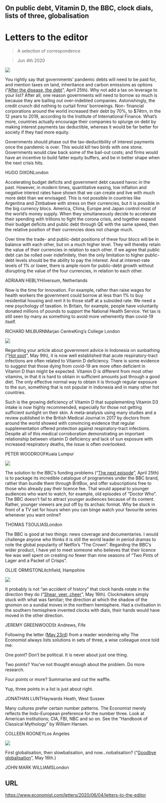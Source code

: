 ## On public debt, Vitamin D, the BBC, clock dials, lists of three, globalisation

# Letters to the editor

> A selection of correspondence

> Jun 4th 2020



![](./images/20200425_LDD001.jpg)

You rightly say that governments’ pandemic debts will need to be paid for, and mention taxes on land, inheritance and carbon emissions as options (“[After the disease, the debt](https://www.economist.com//leaders/2020/04/23/after-the-disease-the-debt)”, April 25th). Why not add a tax on leverage to your list? After all, one reason governments will need to borrow so much is because they are bailing out over-indebted companies. Astonishingly, the credit crunch did nothing to curtail firms’ borrowings. Non- financial corporations around the world increased their debt by 70%, to $74trn, in the 12 years to 2019, according to the Institute of International Finance. What’s more, countries actually encourage their companies to splurge on debt by making interest payments tax deductible, whereas it would be far better for society if they had more equity.

Governments should phase out the tax-deductibility of interest payments once the pandemic is over. This would kill two birds with one stone. Governments would claw back some of the bail-out costs; and firms would have an incentive to build fatter equity buffers, and be in better shape when the next crisis hits.

HUGO DIXONLondon

Accelerating budget deficits and government debt caused havoc in the past. However, in modern times, quantitative easing, low inflation and negative interest rates have shown that we can create and live with much more debt than we envisaged. This is not possible in countries like Argentina and Zimbabwe with stress on their currencies, but it is possible in the big currency blocs. America, China, Europe and Japan control most of the world’s money supply. When they simultaneously decide to accelerate their spending with trillions to fight the corona crisis, and together expand their budget deficits and public debt through QE with the same speed, then the relative position of their currencies does not change much.

Over time the trade- and public-debt positions of these four blocs will be in balance with each other, but on a much higher level. They will thereby retain the value of their currencies in relation to each other. If we agree that public debt can be rolled over indefinitely, then the only limitation to higher public-debt levels should be the ability to pay the interest. And at interest-rate levels of 1% or lower, there is ample room for public-debt growth without disrupting the value of the four currencies, in relation to each other.

ADRIAAN HEBLYHilversum, Netherlands

Now is the time for innovation. For example, rather than raise wages for health workers the government could borrow at less than 1% to buy residential housing and rent it to those staff at a subsided rate. We need a new psychology of taxation. In Britain, for example, people have voluntarily donated millions of pounds to support the National Health Service. Yet tax is still seen by many as something to avoid more vehemently than covid-19 itself.

RICHARD MILBURNMarjan CentreKing’s College London



![](./images/20200509_ASP004.jpg)

Regarding your article about government advice in Indonesia on sunbathing (“[Hot spot](https://www.economist.com//asia/2020/05/09/sun-shy-indonesians-are-suddenly-soaking-up-the-rays)”, May 9th), it is now well established that acute respiratory-tract infections are often related to Vitamin D deficiency. There is some evidence to suggest that those dying from covid-19 are more often deficient in Vitamin D than might be expected. Vitamin D is different from most other vitamins, in that it is hard to obtain in sufficient amounts just through a good diet. The only effective normal way to obtain it is through regular exposure to the sun, something that is not popular in Indonesia and in many other hot countries.

Such is the growing deficiency of Vitamin D that supplementing Vitamin D3 intake is now highly recommended, especially for those not getting sufficient sunlight on their skin. A meta-analysis using many studies and a review published in the British Medical Journal in 2017 by doctors from around the world showed with convincing evidence that regular supplementation offered protection against respiratory-tract infections. Despite all of this medical corroboration demonstrating an important relationship between vitamin D deficiency and lack of sun exposure with increased respiratory deaths, the issue is often overlooked.

PETER WOODROOFKuala Lumpur



![](./images/20200425_BRP004.jpg)

The solution to the BBC’s funding problems (“[The next episode](https://www.economist.com//britain/2020/04/25/the-bbc-is-having-a-good-pandemic)”, April 25th) is to package its incredible catalogue of programmes under the BBC brand, rather than bundle them through BritBox, and offer subscriptions free to those who already pay their licence fee. That would appeal to younger audiences who want to watch, for example, old episodes of “Doctor Who”. The BBC doesn’t fail to attract younger audiences because of its content. Rather, younger viewers are put off by its archaic format. Why be stuck in front of a TV set for hours when you can binge watch your favourite series whenever you want online?

THOMAS TSOULIASLondon

The BBC is good at two things: news coverage and documentaries. I would challenge anyone who thinks it is still the world leader in period dramas to note the global popularity of Netflix’s “The Crown”. Regarding the BBC’s wider product, I have yet to meet someone who believes that their licence fee was well spent on creating no fewer than nine seasons of “Two Pints of Lager and a Packet of Crisps”.

OLLIE ORMISTONLitchfield, Hampshire



![](./images/20200516_STP002.jpg)

It probably is not “an accident of history” that clock hands rotate in the direction they do (“[Shear, veer, cheer](https://www.economist.com//science-and-technology/2020/05/14/which-way-a-wind-turbine-turns-might-not-seem-to-matter)”, May 16th). Clockmakers simply stuck with what was familiar; the direction at which the shadow of the gnomon on a sundial moves in the northern hemisphere. Had a civilisation in the southern hemisphere invented clocks with dials, their hands would have moved in the other direction.

JEREMY GREENWOODSt Andrews, Fife

Following the letter ([May 23rd](https://www.economist.com//letters/2020/05/23/letters-to-the-editor)) from a reader wondering why The Economist always lists solutions in sets of three, a wise colleague once told me:

One point? Don’t be political. It is never about just one thing.

Two points? You’ve not thought enough about the problem. Do more research.

Four points or more? Summarise and cut the waffle.

Yup, three points in a list is just about right.

JONATHAN LUNTHaywards Heath, West Sussex

Many cultures prefer certain number patterns. The Economist merely reflects the Indo-European preference for the number three. Look at American institutions; CIA, FBI, NBC and so on. See the “Handbook of Classical Mythology” by William Hansen.

COLLEEN ROONEYLos Angeles



![](./images/20200516_LDD001_0.jpg)

First globalisation, then slowbalisation, and now…nobalisation? (“[Goodbye globalisation](https://www.economist.com//leaders/2020/05/14/has-covid-19-killed-globalisation)”, May 16th.)

JOHN MARK WILLIAMSLondon

## URL

https://www.economist.com/letters/2020/06/04/letters-to-the-editor
